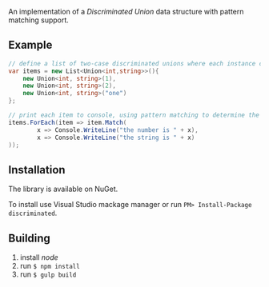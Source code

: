 An implementation of a *Discriminated Union* data structure with pattern matching support.

## Example

```c#
// define a list of two-case discriminated unions where each instance contain either an `int` or a `string`
var items = new List<Union<int,string>>(){
    new Union<int, string>(1),
    new Union<int, string>(2),
    new Union<int, string>("one")
};

// print each item to console, using pattern matching to determine the message
items.ForEach(item => item.Match(
		x => Console.WriteLine("the number is " + x),
		x => Console.WriteLine("the string is " + x)
));
```

## Installation

The library is available on NuGet. 

To install use Visual Studio mackage manager or run `PM> Install-Package discriminated`.

## Building

1. install *node*
2. run `$ npm install`
3. run `$ gulp build`

